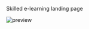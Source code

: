 Skilled e-learning landing page

![preview](https://github.com/eldmar/skilled-landing-page/assets/14968180/3f287b45-51af-4a72-9abe-f796dc0e73b5)
